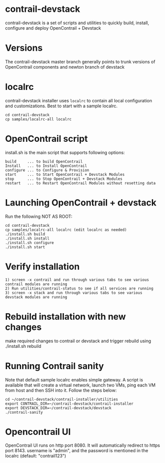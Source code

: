 contrail-devstack
==================

contrail-devstack is a set of scripts and utilities to quickly 
build, install, configure and deploy OpenContrail + Devstack

# Versions

The contrail-devstack master branch generally points to trunk versions 
of OpenContrail components and newton branch of devstack

# localrc

contrail-devstack installer uses ``localrc`` to contain all local configuration
and customizations.  Best to start with a sample localrc.

    cd contrail-devstack
    cp samples/localrc-all localrc

# OpenContrail script

install.sh is the main script that supports following options:

    build     ... to build OpenContrail
    Install   ... to Install OpenContrail
    configure ... to Configure & Provision 
    start     ... to Start OpenContrail + Devstack Modules
    stop      ... to Stop OpenContrail + Devstack Modules
    restart   ... to Restart OpenContrail Modules without resetting data

# Launching OpenContrail + devstack

Run the following NOT AS ROOT:

    cd contrail-devstack
    cp samples/localrc-all localrc (edit localrc as needed)
    ./install.sh build
    ./install.sh install
    ./install.sh configure
    ./install.sh start

# Verify installation
    1) screen -x contrail and run through various tabs to see various contrail modules are running
    2) Run utilities/contrail-status to see if all services are running
    3) screen -x stack and run through various tabs to see various devstack modules are running

# Rebuild installation with new changes
make required changes to contrail or devstack and trigger rebuild using
    ./install.sh rebuild

# Running Contrail sanity
Note that default sample localrc enables simple gateway. A script is available that will
create a virtual network, launch two VMs, ping each VM from host and then SSH into it.
Follow the steps below:

    cd ~/contrail-devstack/contrail-installer/utilities
    export CONTRAIL_DIR=~/contrail-devstack/contrail-installer
    export DEVSTACK_DIR=~/contrail-devstack/devstack
    ./contrail-sanity

# Opencontrail UI
OpenContrail UI runs on http port 8080. It will automatically redirect to https port 8143.
username is "admin", and the password is mentioned in the localrc (default: "contrail123")
